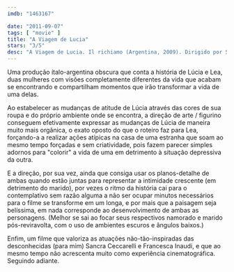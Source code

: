 ```yaml
---
imdb: "1463167"

date: "2011-09-07"
tags: [ "movie" ]
title: "A Viagem de Lucia"
stars: "3/5"
desc: "A Viagem de Lucia. Il richiamo (Argentina, 2009). Dirigido por Stefano Pasetto. Escrito por Stefano Pasetto, Veronica Cascelli. Com Sandra Ceccarelli, Francesca Inaudi, César Bordón, Guillermo Pfening, Arturo Goetz, Julieta Cardinali, Hilda Bernard, Maria Lourdes Argiz, Lola Berthet."
---
```

Uma produção ítalo-argentina obscura que conta a história de Lúcia e Lea, duas mulheres com visões completamente diferentes da vida que acabam se encontrando e compartilham momentos que irão transformar a vida de uma delas.

Ao estabelecer as mudanças de atitude de Lúcia através das cores de sua roupa e do próprio ambiente onde se encontra, a direção de arte / figurino conseguem efetivamente expressar as mudanças de Lúcia de maneira muito mais orgânica, o exato oposto do que o roteiro faz para Lea, forçando-a a realizar ações atípicas na casa de uma estranha que soam ao mesmo tempo forçadas e sem criatividade, pois fazem parecer simples adornos para "colorir" a vida de uma em detrimento à situação depressiva da outra.

E a direção, por sua vez, ainda que consiga usar os planos-detalhe de ambas quando estão juntas para representar a intimidade crescente (em detrimento do marido), por vezes o ritmo da história cai para o contemplativo sem razão alguma a não ser ocupar minutos necessários para o filme se transforme em um longa, e por mais que a paisagem seja belíssima, em nada corresponde ao desenvolvimento de ambas as personagens. (Melhor se sai ao focar seus respectivos namorado e marido pós-reviravolta, com o uso de ambientes escuros e ângulos baixos.)

Enfim, um filme que valoriza as atuações não-tão-inspiradas das desconhecidas (para mim) Sancra Ceccarelli e Francesca Inaudi, e que ao mesmo tempo não acrescenta muito como experiência cinematográfica. Seguindo adiante.

